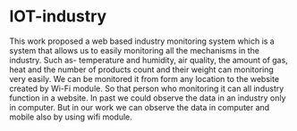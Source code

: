 # IOT-industry
This work proposed a web based industry monitoring system which is a system that allows us to easily monitoring all the mechanisms in the industry. Such as- temperature and humidity, air quality, the amount of gas, heat and the number of products count and their weight can monitoring very easily. We can be monitored it from form any location to the website created by Wi-Fi module. So that person who monitoring it can all industry function in a website. In past we could observe the data in an industry only in computer. But in our work we can observe the data in computer and mobile also by using wifi module.
